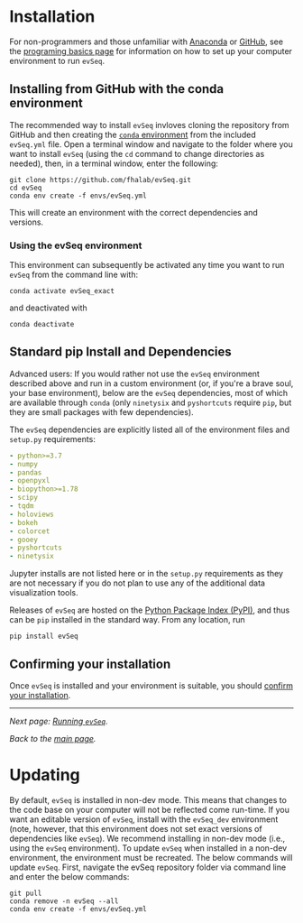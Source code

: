 # Installation
For non-programmers and those unfamiliar with [Anaconda](https://www.anaconda.com/) or [GitHub](https://www.github.com), see the [programing basics page](2-basics.md) for information on how to set up your computer environment to run `evSeq`.
## Installing from GitHub with the conda environment
The recommended way to install `evSeq` invloves cloning the repository from GitHub and then creating the [`conda` environment](https://conda.io/projects/conda/en/latest/user-guide/concepts/environments.html) from the included `evSeq.yml` file. Open a terminal window and navigate to the folder where you want to install `evSeq` (using the `cd` command to change directories as needed), then, in a terminal window, enter the following:
```
git clone https://github.com/fhalab/evSeq.git
cd evSeq
conda env create -f envs/evSeq.yml
```

This will create an environment with the correct dependencies and versions.

### Using the evSeq environment
This environment can subsequently be activated any time you want to run `evSeq` from the command line with:
```
conda activate evSeq_exact
```
and deactivated with
```
conda deactivate
```
## Standard pip Install and Dependencies
Advanced users: If you would rather not use the `evSeq` environment described above and run in a custom environment (or, if you're a brave soul, your base environment), below are the `evSeq` dependencies, most of which are available through `conda` (only `ninetysix` and `pyshortcuts` require `pip`, but they are small packages with few dependencies).

The `evSeq` dependencies are explicitly listed all of the environment files and `setup.py` requirements:
```yml
- python>=3.7
- numpy
- pandas
- openpyxl
- biopython>=1.78
- scipy
- tqdm
- holoviews
- bokeh
- colorcet
- gooey
- pyshortcuts
- ninetysix
```
Jupyter installs are not listed here or in the `setup.py` requirements as they are not necessary if you do not plan to use any of the additional data visualization tools.

Releases of `evSeq` are hosted on the [Python Package Index (PyPI)](https://pypi.org/project/evseq/), and thus can be `pip` installed in the standard way. From any location, run
```
pip install evSeq
```

## Confirming your installation
Once `evSeq` is installed and your environment is suitable, you should [confirm your installation](4-usage.md#confirming-your-installation).

---

*Next page: [Running `evSeq`](4-usage.md).*

*Back to the [main page](index.md).*

# Updating
By default, `evSeq` is installed in non-dev mode. This means that changes to the code base on your computer will not be reflected come run-time. If you want an editable version of `evSeq`, install with the `evSeq_dev` environment (note, however, that this environment does not set exact versions of dependencies like `evSeq`). We recommend installing in non-dev mode (i.e., using the `evSeq` environment). To update `evSeq` when installed in a non-dev environment, the environment must be recreated. The below commands will update `evSeq`. First, navigate the evSeq repository folder via command line and enter the below commands:

```
git pull
conda remove -n evSeq --all
conda env create -f envs/evSeq.yml
```